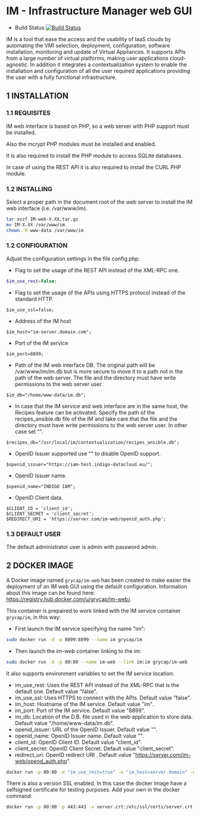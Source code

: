 # IM - Infrastructure Manager web GUI

* Build Status [![Build Status](http://jenkins.i3m.upv.es/buildStatus/icon?job=grycap/im-web-unit)](http://jenkins.i3m.upv.es:8080/job/grycap/job/im-web-unit/)

IM is a tool that ease the access and the usability of IaaS clouds by automating
the VMI selection, deployment, configuration, software installation, monitoring
and update of Virtual Appliances. It supports APIs from a large number of
virtual platforms, making user applications cloud-agnostic. In addition it
integrates a contextualization system to enable the installation and
configuration of all the user required applications providing the user with a
fully functional infrastructure.

## 1 INSTALLATION

### 1.1 REQUISITES

IM web interface is based on PHP, so a web server with PHP support must be installed.

Also the mcrypt PHP modules must be installed and enabled.

It is also required to install the PHP module to access SQLite databases.

In case of using the REST API it is also required to install the CURL PHP module.

### 1.2 INSTALLING

Select a proper path in the document root of the web server to install the IM web interface
(i.e. /var/www/im).

```sh
tar xvzf IM-web-X.XX.tar.gz
mv IM-X.XX /var/www/im
chown -R www-data /var/www/im
```

### 1.2 CONFIGURATION

Adjust the configuration settings in the file config.php:

  * Flag to set the usage of the REST API instead of the XML-RPC one.
```php
$im_use_rest=false;
```
* Flag to set the usage of the APIs using HTTPS protocol instead of the standard HTTP.
```
$im_use_ssl=false;
```
* Address of the IM host
```
$im_host="im-server.domain.com";
```
* Port of the IM service
```
$im_port=8899;
```
* Path of the IM web interface DB. The original path will be /var/www/im/im.db
  but is more secure to move it to a path not in the path of the web server.
  The file and the directory must have write permissions to the web server user.
```
$im_db="/home/www-data/im.db";
```
* In case that the IM service and web interface are in the same host, the Recipes
  feature can be activated. Specify the path of the recipes_ansible.db file of the
  IM and take care that the file and the directory must have write permissions to
  the web server user. In other case set "".
```
$recipes_db="/usr/local/im/contextualization/recipes_ansible.db";
```
* OpenID Issuer supported use "" to disable OpenID support.
```
$openid_issuer="https://iam-test.indigo-datacloud.eu/";
```
* OpenID Issuer name.
```
$openid_name="INDIGO IAM";
```
* OpenID Client data.
```
$CLIENT_ID = 'client_id';
$CLIENT_SECRET = 'client_secret';
$REDIRECT_URI = 'https://server.com/im-web/openid_auth.php';
```

### 1.3 DEFAULT USER

The default administrator user is admin with password admin.

## 2 DOCKER IMAGE

A Docker image named `grycap/im-web` has been created to make easier the deployment of an IM web GUI using the 
default configuration. Information about this image can be found here: https://registry.hub.docker.com/u/grycap/im-web/.

This container is prepaired to work linked with the IM service container `grycap/im`, in this way:

* First launch the IM service specifying the name "im":

```sh
sudo docker run -d -p 8899:8899 --name im grycap/im 
```

* Then launch the im-web container linking to the im:

```sh
sudo docker run -d -p 80:80 --name im-web --link im:im grycap/im-web 
```

It also supports environment variables to set the IM service location:

  * im_use_rest: Uses the REST API instead of the XML-RPC that is the default one. Default value "false".
  * im_use_ssl: Uses HTTPS to connect with the APIs. Default value "false".
  * im_host: Hostname of the IM service. Default value "im".
  * im_port: Port of the IM service. Default value "8899".
  * im_db: Location of the D.B. file used in the web application to store data. Default value "/home/www-data/im.db".
  * openid_issuer: URL of the OpenID Issuer. Default value "".
  * openid_name: OpenID Issuer name. Default value "".
  * client_id: OpenID Client ID. Default value "client_id".
  * client_secret: OpenID Client Secret. Default value "client_secret".
  * redirect_uri: OpenID redirect URI . Default value "https://server.com/im-web/opend_auth.php". 

```sh
docker run -p 80:80 -e "im_use_rest=true" -e "im_host=server.domain" -e "im_port=8800" -d grycap/im-web
```

There is also a version SSL enabled. In this case the docker image have a selfsigned certificate for testing purposes. Add your own in the docker command:

```sh
docker run -p 80:80 -p 443:443 -v server.crt:/etc/ssl/certs/server.crt -v server.key:/etc/ssl/certs/server.key -d grycap/im-web:1.5.5-ssl
```